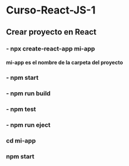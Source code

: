 # Curso-React-JS-1

## Crear proyecto en React

### - npx create-react-app mi-app 
#### mi-app es el nombre de la carpeta del proyecto

### - npm start 
### - npm run build
### - npm test
### - npm run eject

### cd mi-app
### npm start
